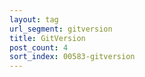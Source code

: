 ```yaml
---
layout: tag
url_segment: gitversion
title: GitVersion
post_count: 4
sort_index: 00583-gitversion
---
```

